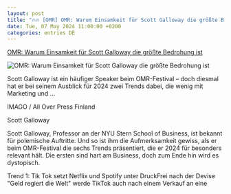 ```yaml
---
layout: post
title: "🔥🔥 [OMR] OMR: Warum Einsamkeit für Scott Galloway die größte Bedrohung ist"
date: Tue, 07 May 2024 11:00:00 +0200
categories: entries DE
---
```

[OMR: Warum Einsamkeit für Scott Galloway die größte Bedrohung ist](https://www.horizont.net/marketing/nachrichten/omr-warum-einsamkeit-fuer-scott-galloway-die-groesste-bedrohung-ist-219785)

![OMR: Warum Einsamkeit für Scott Galloway die größte Bedrohung ist](https://www.horizont.net/news/media/44/Scott-Galloway-438708.jpeg)

Scott Galloway ist ein häufiger Speaker beim OMR-Festival – doch diesmal hat er bei seinem Ausblick für 2024 zwei Trends dabei, die wenig mit Marketing und ...

IMAGO / All Over Press Finland

Scott Galloway

Scott Galloway, Professor an der NYU Stern School of Business, ist bekannt für polemische Auftritte. Und so ist ihm die Aufmerksamkeit gewiss, als er beim OMR-Festival die sechs Trends präsentiert, die er 2024 für besonders relevant hält. Die ersten sind hart am Business, doch zum Ende hin wird es dystopisch.

Trend 1: Tik Tok setzt Netflix und Spotify unter DruckFrei nach der Devise "Geld regiert die Welt" werde TikTok auch nach einem Verkauf an eine

